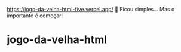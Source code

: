 https://jogo-da-velha-html-five.vercel.app/ 🎀
Ficou simples... Mas o importante é começar!
# jogo-da-velha-html
